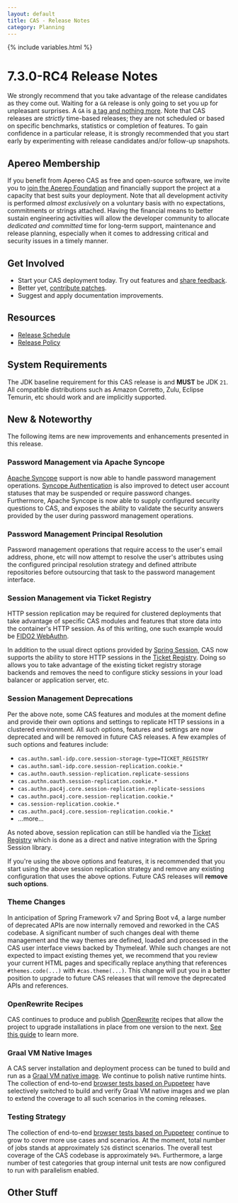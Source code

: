 ```yaml
---
layout: default
title: CAS - Release Notes
category: Planning
---
```


{% include variables.html %}

# 7.3.0-RC4 Release Notes

We strongly recommend that you take advantage of the release candidates as they come out. Waiting for a `GA` release is only going to set
you up for unpleasant surprises. A `GA` is [a tag and nothing more](https://apereo.github.io/2017/03/08/the-myth-of-ga-rel/). Note
that CAS releases are *strictly* time-based releases; they are not scheduled or based on specific benchmarks,
statistics or completion of features. To gain confidence in a particular
release, it is strongly recommended that you start early by experimenting with release candidates and/or follow-up snapshots.

## Apereo Membership

If you benefit from Apereo CAS as free and open-source software, we invite you
to [join the Apereo Foundation](https://www.apereo.org/content/apereo-membership)
and financially support the project at a capacity that best suits your deployment. Note that all development activity is performed
*almost exclusively* on a voluntary basis with no expectations, commitments or strings attached. Having the financial means to better
sustain engineering activities will allow the developer community to allocate *dedicated and committed* time for long-term support,
maintenance and release planning, especially when it comes to addressing critical and security issues in a timely manner.

## Get Involved

- Start your CAS deployment today. Try out features and [share feedback](/cas/Mailing-Lists.html).
- Better yet, [contribute patches](/cas/developer/Contributor-Guidelines.html).
- Suggest and apply documentation improvements.

## Resources

- [Release Schedule](https://github.com/apereo/cas/milestones)
- [Release Policy](/cas/developer/Release-Policy.html)

## System Requirements

The JDK baseline requirement for this CAS release is and **MUST** be JDK `21`. All compatible distributions
such as Amazon Corretto, Zulu, Eclipse Temurin, etc should work and are implicitly supported.

## New & Noteworthy

The following items are new improvements and enhancements presented in this release.

### Password Management via Apache Syncope

[Apache Syncope](../password_management/Password-Management-ApacheSyncope.html) support is now 
able to handle password management operations. [Syncope Authentication](../authentication/Syncope-Authentication.html) 
is also improved to detect user account statuses that may be suspended or require password changes. Furthermore,
Apache Syncope is now able to supply configured security questions to CAS, and exposes the ability to validate
the security answers provided by the user during password management operations.

### Password Management Principal Resolution

Password management operations that require access to the user's email address, phone, etc
will now attempt to resolve the user's attributes using the configured principal resolution strategy
and defined attribute repositories before outsourcing that task to the password management interface.
  
### Session Management via Ticket Registry

HTTP session replication may be required for clustered deployments that take advantage of specific CAS
modules and features that store data into the container's HTTP session. As of this writing, one such example
would be [FIDO2 WebAuthn](../mfa/FIDO2-WebAuthn-Authentication.html).

In addition to the usual direct options provided by [Spring Session](../webflow/Webflow-Customization-Sessions-ServerSide.html), CAS now 
supports the ability to store HTTP sessions in the [Ticket Registry](../webflow/Webflow-Customization-Sessions-ServerSide-TicketRegistry.html).
Doing so allows you to take advantage of the existing ticket registry storage backends and removes the need to configure
sticky sessions in your load balancer or application server, etc.

### Session Management Deprecations

Per the above note, some CAS features and modules at the moment define and provide their own options and settings to
replicate HTTP sessions in a clustered environment. All such options, features and settings are now deprecated
and will be removed in future CAS releases. A few examples of such options and features include:

- `cas.authn.saml-idp.core.session-storage-type=TICKET_REGISTRY`
- `cas.authn.saml-idp.core.session-replication.cookie.*`
- `cas.authn.oauth.session-replication.replicate-sessions`
- `cas.authn.oauth.session-replication.cookie.*`
- `cas.authn.pac4j.core.session-replication.replicate-sessions`
- `cas.authn.pac4j.core.session-replication.cookie.*`
- `cas.session-replication.cookie.*`
- `cas.authn.pac4j.core.session-replication.cookie.*`
- ...more...
    
As noted above, session replication can still be handled via the 
[Ticket Registry](../webflow/Webflow-Customization-Sessions-ServerSide-TicketRegistry.html)
which is done as a direct and native integration with the Spring Session library. 
        
If you're using the above options and features, it is recommended that you start using the above session replication strategy
and remove any existing configuration that uses the above options. Future CAS releases will
**remove such options**.
  
### Theme Changes

In anticipation of Spring Framework v7 and Spring Boot v4, a large number of deprecated APIs are now 
internally removed and reworked in the CAS codebase. A significant number of such changes deal with theme management
and the way themes are defined, loaded and processed in the CAS user interface views backed by Thymeleaf. 
While such changes are not expected to impact existing themes yet, we recommend that you review your current HTML pages
and specifically replace anything that references `#themes.code(...)` with `#cas.theme(...)`. This change will 
put you in a better position to upgrade to future CAS releases that will remove the deprecated APIs and references.

### OpenRewrite Recipes

CAS continues to produce and publish [OpenRewrite](https://docs.openrewrite.org/) recipes that allow the project to upgrade installations
in place from one version to the next. [See this guide](../installation/OpenRewrite-Upgrade-Recipes.html) to learn more.

### Graal VM Native Images

A CAS server installation and deployment process can be tuned to build and run
as a [Graal VM native image](../installation/GraalVM-NativeImage-Installation.html). We continue to polish native runtime hints.
The collection of end-to-end [browser tests based on Puppeteer](../../developer/Test-Process.html) have selectively switched
to build and verify Graal VM native images and we plan to extend the coverage to all such scenarios in the coming releases.

### Testing Strategy

The collection of end-to-end [browser tests based on Puppeteer](../../developer/Test-Process.html) continue to grow to cover more use cases
and scenarios. At the moment, total number of jobs stands at approximately `526` distinct scenarios. The overall
test coverage of the CAS codebase is approximately `94%`. Furthermore, a large number of test categories that group internal unit tests
are now configured to run with parallelism enabled.

## Other Stuff

